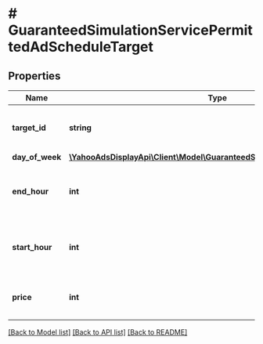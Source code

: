# # GuaranteedSimulationServicePermittedAdScheduleTarget

## Properties

Name | Type | Description | Notes
------------ | ------------- | ------------- | -------------
**target_id** | **string** | &lt;div lang&#x3D;\&quot;ja\&quot;&gt;ターゲットIDです。&lt;/div&gt; &lt;div lang&#x3D;\&quot;en\&quot;&gt;Target ID.&lt;/div&gt; | [optional]
**day_of_week** | [**\YahooAdsDisplayApi\Client\Model\GuaranteedSimulationServiceDayOfWeek**](GuaranteedSimulationServiceDayOfWeek.md) |  | [optional]
**end_hour** | **int** | &lt;div lang&#x3D;\&quot;ja\&quot;&gt;終了時間(時のみ)です。&lt;/div&gt; &lt;div lang&#x3D;\&quot;en\&quot;&gt;End time (hour only).&lt;/div&gt; | [optional]
**start_hour** | **int** | &lt;div lang&#x3D;\&quot;ja\&quot;&gt;開始時間(時のみ)です。&lt;/div&gt; &lt;div lang&#x3D;\&quot;en\&quot;&gt;Start time (hour only).&lt;/div&gt; | [optional]
**price** | **int** | &lt;div lang&#x3D;\&quot;ja\&quot;&gt;   固定価格です。 &lt;/div&gt; &lt;div lang&#x3D;\&quot;en\&quot;&gt;   Fixed price. &lt;/div&gt; | [optional]

[[Back to Model list]](../../README.md#models) [[Back to API list]](../../README.md#endpoints) [[Back to README]](../../README.md)
